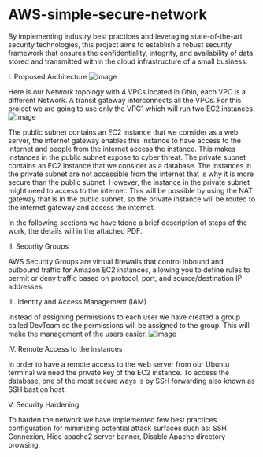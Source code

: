 # AWS-simple-secure-network
By implementing industry best practices and leveraging state-of-the-art security technologies, this project aims to establish a robust security framework that ensures the confidentiality, integrity, and availability of data stored and transmitted within the cloud infrastructure of a small business.

I. Proposed Architecture 
![image](https://github.com/MOUSSADOUNDA/AWS-simple-secure-network/assets/129728703/2ce24632-2e82-4944-89ab-0c7431dcd142)

Here is our Network topology with 4 VPCs located in Ohio, each VPC is a different Network. A transit gateway interconnects all the VPCs.
For this project we are going to use only the VPC1 which will run two EC2 instances
![image](https://github.com/MOUSSADOUNDA/AWS-simple-secure-network/assets/129728703/7c7a31ec-466f-4374-9127-6e72b44069b5)

The public subnet contains an EC2 instance that we consider as a web server, the internet gateway enables this instance to have access to the internet and people from the internet access the instance. This makes instances in the public subnet expose to cyber threat.
The private subnet contains an EC2 instance that we consider as a database. The instances in the private subnet are not accessible from the internet that is why it is more secure than the public subnet. However, the instance in the private subnet might need to access to the internet. This will be possible by using the NAT gateway that is in the public subnet, so the private instance will be routed to the internet gateway and access the internet.   

In the following sections we have tdone a brief description of steps of the work, the details will in the attached PDF.

II. Security Groups

AWS Security Groups are virtual firewalls that control inbound and outbound traffic for Amazon EC2 instances, allowing you to define rules to permit or deny traffic based on protocol, port, and source/destination IP addresses

III. Identity and Access Management (IAM)

Instead of assigning permissions to each user we have created a group called DevTeam so the permissions will be assigned to the group. This will make the management of the users easier.
![image](https://github.com/MOUSSADOUNDA/AWS-simple-secure-network/assets/129728703/cf8ffc01-b481-4194-816a-ba7dcbc0f60b)

IV. Remote Access to the instances

In order to have a remote access to the web server from our Ubuntu terminal we need the private key of the EC2 instance. To access the database, one of the most secure ways is by SSH forwarding also known as SSH bastion host.

V. Security Hardening

To harden the network we have implemented few best practices configuration for minimizing potential attack surfaces such as: SSH Connexion, Hide apache2 server banner, Disable Apache directory browsing.
